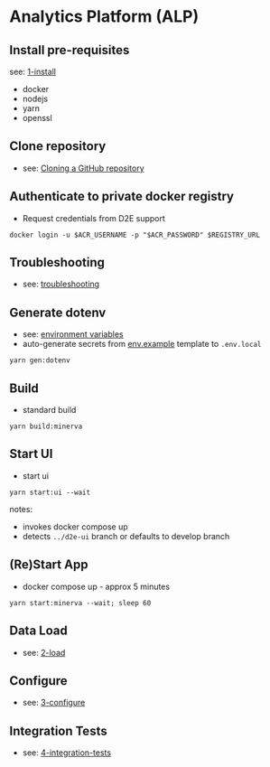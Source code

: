 # Analytics Platform (ALP)

## Install pre-requisites
see: [1-install](docs/1-setup/README.md)
- docker
- nodejs
- yarn
- openssl

## Clone repository
- see: [Cloning a GitHub repository](https://docs.github.com/en/repositories/creating-and-managing-repositories/cloning-a-repository)

## Authenticate to private docker registry
- Request credentials from D2E support
```
docker login -u $ACR_USERNAME -p "$ACR_PASSWORD" $REGISTRY_URL
```

## Troubleshooting
- see: [troubleshooting](docs/knowledgebase)

## Generate dotenv
- see: [environment variables](docs/1-setup/environment-variables.md)
- auto-generate secrets from [env.example](env.example) template to `.env.local`
```
yarn gen:dotenv
```

## Build
- standard build
```
yarn build:minerva
```

## Start UI
- start ui
```
yarn start:ui --wait
```
notes:
- invokes docker compose up
- detects `../d2e-ui` branch or defaults to develop branch

## (Re)Start App
- docker compose up - approx 5 minutes
```
yarn start:minerva --wait; sleep 60
```

## Data Load
- see: [2-load](docs/2-load)

## Configure
- see: [3-configure](docs/3-configure)

## Integration Tests
- see: [4-integration-tests](docs/4-integration-tests)
